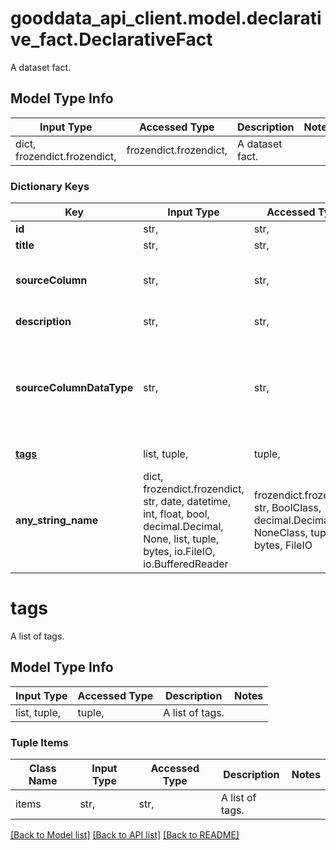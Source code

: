 # gooddata_api_client.model.declarative_fact.DeclarativeFact

A dataset fact.

## Model Type Info
Input Type | Accessed Type | Description | Notes
------------ | ------------- | ------------- | -------------
dict, frozendict.frozendict,  | frozendict.frozendict,  | A dataset fact. | 

### Dictionary Keys
Key | Input Type | Accessed Type | Description | Notes
------------ | ------------- | ------------- | ------------- | -------------
**id** | str,  | str,  | Fact ID. | 
**title** | str,  | str,  | Fact title. | 
**sourceColumn** | str,  | str,  | A name of the source column in the table. | 
**description** | str,  | str,  | Fact description. | [optional] 
**sourceColumnDataType** | str,  | str,  | A type of the source column | [optional] must be one of ["INT", "STRING", "DATE", "NUMERIC", "TIMESTAMP", "TIMESTAMP_TZ", "BOOLEAN", ] 
**[tags](#tags)** | list, tuple,  | tuple,  | A list of tags. | [optional] 
**any_string_name** | dict, frozendict.frozendict, str, date, datetime, int, float, bool, decimal.Decimal, None, list, tuple, bytes, io.FileIO, io.BufferedReader | frozendict.frozendict, str, BoolClass, decimal.Decimal, NoneClass, tuple, bytes, FileIO | any string name can be used but the value must be the correct type | [optional]

# tags

A list of tags.

## Model Type Info
Input Type | Accessed Type | Description | Notes
------------ | ------------- | ------------- | -------------
list, tuple,  | tuple,  | A list of tags. | 

### Tuple Items
Class Name | Input Type | Accessed Type | Description | Notes
------------- | ------------- | ------------- | ------------- | -------------
items | str,  | str,  | A list of tags. | 

[[Back to Model list]](../../README.md#documentation-for-models) [[Back to API list]](../../README.md#documentation-for-api-endpoints) [[Back to README]](../../README.md)


